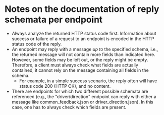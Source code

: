 # Notes on the documentation of reply schemata per endpoint
- Always analyze the returned HTTP status code first. Information about success or failure of a request to an endpoint is encoded in the HTTP status code of the reply.
- An endpoint may reply with a message *up to* the specified schema, i.e., the returned message will not contain more fields than indicated here. However, some fields may be left out, or the reply might be empty. Therefore, a client must always check what fields are actually contained, it cannot rely on the message containing all fields in the schema.
	- For example, in a simple success scenario, the reply often will have status code 200 (HTTP OK), and no content.
- There are endpoints for which two different possible schemata are referenced (e.g., the "driver/direction" endpoint can reply with either a message like common_feedback.json or driver_direction.json). In this case, one has to always check which fields are present.